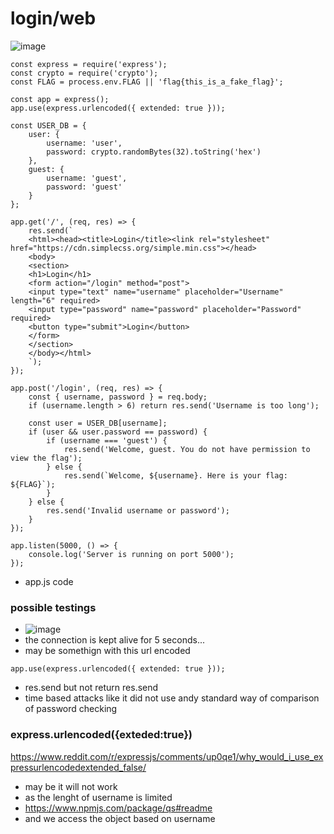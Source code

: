 # login/web
![image](https://github.com/m0wn1ka/ctf_writeups/assets/127676379/24b66484-9f48-4f9b-9ae1-f98cabd207ec)
```
const express = require('express');
const crypto = require('crypto');
const FLAG = process.env.FLAG || 'flag{this_is_a_fake_flag}';

const app = express();
app.use(express.urlencoded({ extended: true }));

const USER_DB = {
    user: {
        username: 'user', 
        password: crypto.randomBytes(32).toString('hex')
    },
    guest: {
        username: 'guest',
        password: 'guest'
    }
};

app.get('/', (req, res) => {
    res.send(`
    <html><head><title>Login</title><link rel="stylesheet" href="https://cdn.simplecss.org/simple.min.css"></head>
    <body>
    <section>
    <h1>Login</h1>
    <form action="/login" method="post">
    <input type="text" name="username" placeholder="Username" length="6" required>
    <input type="password" name="password" placeholder="Password" required>
    <button type="submit">Login</button>
    </form>
    </section>
    </body></html>
    `);
});

app.post('/login', (req, res) => {
    const { username, password } = req.body;
    if (username.length > 6) return res.send('Username is too long');

    const user = USER_DB[username];
    if (user && user.password == password) {
        if (username === 'guest') {
            res.send('Welcome, guest. You do not have permission to view the flag');
        } else {
            res.send(`Welcome, ${username}. Here is your flag: ${FLAG}`);
        }
    } else {
        res.send('Invalid username or password');
    }
});

app.listen(5000, () => {
    console.log('Server is running on port 5000');
});
```
- app.js code
### possible testings
- ![image](https://github.com/m0wn1ka/ctf_writeups/assets/127676379/6bd080ce-6bcd-4eb9-804b-40a43f3a9b53)
- the connection is kept alive for 5 seconds...
- may be somethign with this url encoded
```
app.use(express.urlencoded({ extended: true }));
```
- res.send but not return res.send
- time based attacks like it did not use andy standard way of comparison of password checking
### express.urlencoded({exteded:true})
https://www.reddit.com/r/expressjs/comments/up0qe1/why_would_i_use_expressurlencodedextended_false/
- may be it will not work
- as the lenght of username is limited
- https://www.npmjs.com/package/qs#readme
- and we access the object based on username
